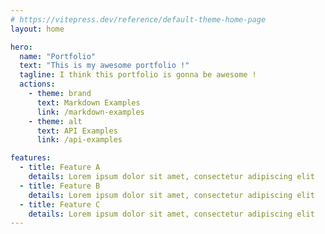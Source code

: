```yaml
---
# https://vitepress.dev/reference/default-theme-home-page
layout: home

hero:
  name: "Portfolio"
  text: "This is my awesome portfolio !"
  tagline: I think this portfolio is gonna be awesome !
  actions:
    - theme: brand
      text: Markdown Examples
      link: /markdown-examples
    - theme: alt
      text: API Examples
      link: /api-examples

features:
  - title: Feature A
    details: Lorem ipsum dolor sit amet, consectetur adipiscing elit
  - title: Feature B
    details: Lorem ipsum dolor sit amet, consectetur adipiscing elit
  - title: Feature C
    details: Lorem ipsum dolor sit amet, consectetur adipiscing elit
---
```


